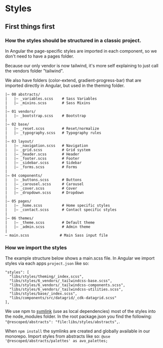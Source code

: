 # Styles

## First things first

### How the styles should be structured in a classic project.

In Angular the page-specific styles are imported in each component,
so we don't need to have a pages folder.

Because our only vendor is now tailwind, it's
more self explaining to just call the vendors folder "tailwind".

We also have folders (color-extend, gradient-progress-bar) that are imported
directly in Angular, but used in the theming folder.

```
|– 00 abstracts/
|   |– _variables.scss    # Sass Variables
|   |– _mixins.scss       # Sass Mixins
|
|– 01 vendors/
|   |– _bootstrap.scss    # Bootstrap
|
|– 02 base/
|   |– _reset.scss        # Reset/normalize
|   |– _typography.scss   # Typography rules
|
|– 03 layout/
|   |– _navigation.scss   # Navigation
|   |– _grid.scss         # Grid system
|   |– _header.scss       # Header
|   |– _footer.scss       # Footer
|   |– _sidebar.scss      # Sidebar
|   |– _forms.scss        # Forms
|
|– 04 components/
|   |– _buttons.scss      # Buttons
|   |– _carousel.scss     # Carousel
|   |– _cover.scss        # Cover
|   |– _dropdown.scss     # Dropdown
|
|– 05 pages/
|   |– _home.scss         # Home specific styles
|   |– _contact.scss      # Contact specific styles
|
|– 06 themes/
|   |– _theme.scss        # Default theme
|   |– _admin.scss        # Admin theme
|
– main.scss              # Main Sass input file
```

### How we import the styles

The example structure below shows a main.scss file. In Angular we import styles via each apps
`project.json` like so:

```
"styles": [
  "libs/styles/theming/_index.scss",
  "libs/styles/6_vendors/_tailwindcss-base.scss",
  "libs/styles/6_vendors/_tailwindcss-components.scss",
  "libs/styles/6_vendors/_tailwindcss-utilities.scss",
  "libs/styles/base/_index.scss",
  "libs/components/src/datagrid/_cdk-datagrid.scss"
],
```

We use npm to [symlink](https://docs.npmjs.com/cli/v6/configuring-npm/package-json/#local-paths) (use as local dependencies) most of the styles into the node_modules folder. In the root package.json you find
the following: `"@rescoped/abstracts": "file:libs/styles/abstracts",`.

When `npm install` the symlinks are created and globally available in our monorepo. Import styles from abstracts like so: `@use '@rescoped/abstracts/palettes' as avo_palettes; `

